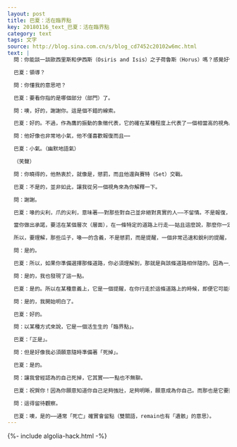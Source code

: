 ```yaml
---
layout: post
title: 巴夏：活在臨界點
key: 20180116_text_巴夏：活在臨界點
category: text
tags: 文字
source: http://blog.sina.com.cn/s/blog_cd7452c20102w6mc.html
text: |
  問：你能談一談歐西里斯和伊西斯（Osiris and Isis）之子荷魯斯（Horus）嗎？感覺好像他是這顆星球上的領導什麼的，在⋯⋯

  巴夏：領導？

  問：你懂我的意思吧？

  巴夏：要看你指的是哪個部分（部門）了。

  問：噢，好的，謝謝你。這是個不錯的線索。

  巴夏：好的。不過，作為鷹的振動的象徵代表，它的確在某種程度上代表了一個相當高的視角。

  問：他好像也非常地小氣，他不僅喜歡報復而且⋯⋯

  巴夏：小氣。（幽默地語氣）

  （笑聲）

  問：你曉得的，他熱衷於，就像是，懲罰，而且他還與賽特（Set）交戰。

  巴夏：不是的，並非如此，讓我從另一個視角來為你解釋一下。

  問：謝謝。

  巴夏：喙的尖利，爪的尖利，意味著——對那些對自己並非絕對真實的人——不留情。不是報復，不是懲罰，而是：如果你要走這條路⋯⋯你最好堅持走這條路。因為如果你偏離，如果你動搖，如果你失敗，你就會被割到。這個概念基本上等同於，或是近似於，你們所說的，武士的道路，武士道。

  當你做出承諾，要活在某個層次（層面），在一條特定的道路上行走——姑且這麼說，那麼你一定要理解的是，隨著你在榮耀中擴展，在某種程度上，你也受到要求，你必須非常、非常、非常精準（一絲不苟）。你對自己的要求是，經由喚起該能量，經由和上（匹配上）該能量——當你偏離該頻率的時候——以非常尖銳（嚴厲）的方式提醒自己。

  所以，要理解，那些瓜子，喙⋯⋯的含義，不是懲罰，而是提醒，一個非常迅速和銳利的提醒，一個絕對有說服力的提醒。你明白嗎？

  問：是的。

  巴夏：所以，如果你準備選擇那條道路，你必須理解到，那就是與該條道路相伴隨的。因為一旦你開始擴展自己⋯⋯你可以用任何你想要的名字來稱呼這條道路，那不重要，但如我們曾說過的，它是行走於邊緣⋯⋯一旦你決定了，在任何時刻真的只有一件事情能夠真正代表你的真理，那麼，偏離它的話，將會給你帶來重大的多的影響，重大的多的回饋，與以前相比，大的多的巴掌摑在臉上，以提醒你，你現在面對的是更高的能量，你最好當心。你最好專心，否則的話，在那個頻率上偏離道路的話，對你的健康來說會是極度危險的。

  問：是的，我也發現了這一點。

  巴夏：是的。所以在某種意義上，它是一個提醒，在你行走於這條道路上的時候，即便它可能看起來似乎在你的每一邊都揮舞著鋒利的刀刃，重點是，它們在提醒你，那條路是你唯一的想要之物。你明白嗎？

  問：是的，我開始明白了。

  巴夏：好的。

  問：以某種方式來說，它是一個活生生的「臨界點」。

  巴夏：「正是」。

  問：但是好像我必須願意隨時準備著「死掉」。

  巴夏：是的。

  問：讓我曾經認為的自己死掉，它其實⋯⋯一點也不無聊。

  巴夏：祝賀你！因為你願意知道你自己足夠強壯，足夠明晰，願意成為你自己。而那也是它要提醒你的。

  問：這得留待觀察。

  巴夏：噢，是的⋯⋯通常「死亡」確實會留點（雙關語，remain也有「遺骸」的意思）。
---
```


{%- include algolia-hack.html -%}
